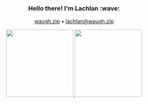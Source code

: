 <h3 align="center">Hello there! I'm Lachlan :wave:</h3>
<p align="center">
  <a href="https://waugh.zip">waugh.zip</a>
  •
  <a href="mailto:lachlanwaugh8@gmail.com">lachlan@waugh.zip</a>
</p>

<div align="center">
    <a href="#">
        <!-- https://github-readme-stats.vercel.app doesn't work :'( -->
        <img height="180rem" src="https://github-readme-stats.zohan.tech/api?username=lachlan-waugh&count_private=true&include_all_commits=true&custom_title=%E2%9C%A8%20Lachlan%27s%20GitHub%20Stats&show_icons=true&theme=vue-dark"/>
        <img height="180rem" src="https://github-readme-stats.vercel.app/api/top-langs/?username=lachlan-waugh&layout=compact&theme=vue-dark" />
    </a>
</div>
